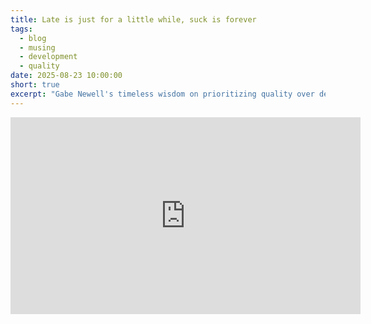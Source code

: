 ```yaml
---
title: Late is just for a little while, suck is forever
tags:
  - blog
  - musing
  - development
  - quality
date: 2025-08-23 10:00:00
short: true
excerpt: "Gabe Newell's timeless wisdom on prioritizing quality over deadlines."
---
```


<div class="video-container">
  <iframe width="560" height="315" src="https://www.youtube.com/embed/lA1H_GycBTE" frameborder="0" allow="accelerometer; autoplay; clipboard-write; encrypted-media; gyroscope; picture-in-picture" allowfullscreen></iframe>
</div>